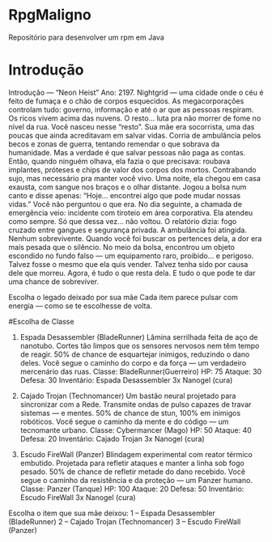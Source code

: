 # RpgMaligno
Repositório para desenvolver um rpm em Java
# Introdução
Introdução — “Neon Heist”
Ano: 2197.
Nightgrid — uma cidade onde o céu é feito de fumaça e o chão de corpos esquecidos.
As megacorporações controlam tudo: governo, informação e até o ar que as pessoas respiram.
Os ricos vivem acima das nuvens. O resto... luta pra não morrer de fome no nível da rua.
Você nasceu nesse “resto”.
Sua mãe era socorrista, uma das poucas que ainda acreditavam em salvar vidas.
Corria de ambulância pelos becos e zonas de guerra, tentando remendar o que sobrava da humanidade.
Mas a verdade é que salvar pessoas não paga as contas.
Então, quando ninguém olhava, ela fazia o que precisava:
roubava implantes, próteses e chips de valor dos corpos dos mortos.
Contrabando sujo, mas necessário pra manter você vivo.
Uma noite, ela chegou em casa exausta, com sangue nos braços e o olhar distante.
Jogou a bolsa num canto e disse apenas:
“Hoje... encontrei algo que pode mudar nossas vidas.”
Você não perguntou o que era.
No dia seguinte, a chamada de emergência veio: incidente com tiroteio em área corporativa.
Ela atendeu como sempre.
Só que dessa vez... não voltou.
O relatório dizia: fogo cruzado entre gangues e segurança privada.
A ambulância foi atingida. Nenhum sobrevivente.
Quando você foi buscar os pertences dela, a dor era mais pesada que o silêncio.
No meio da bolsa, encontrou um objeto escondido no fundo falso —
um equipamento raro, proibido... e perigoso.
Talvez fosse o mesmo que ela quis vender.
Talvez tenha sido por causa dele que morreu.
Agora, é tudo o que resta dela.
E tudo o que pode te dar uma chance de sobreviver.

Escolha o legado deixado por sua mãe
Cada item parece pulsar com energia — como se te escolhesse de volta.

#Escolha de Classe
1. Espada Desassembler (BladeRunner)
Lâmina serrilhada feita de aço de nanotubo.
Cortes tão limpos que os sensores nervosos nem têm tempo de reagir.
50% de chance de esquartejar inimigos, reduzindo o dano deles.
Você segue o caminho do corpo e da força — um verdadeiro mercenário das ruas.
Classe: BladeRunner(Guerreiro)
HP: 75
Ataque: 30
Defesa: 30
Inventário:
Espada Desassembler
3x Nanogel (cura)

2. Cajado Trojan (Technomancer)
Um bastão neural projetado para sincronizar com a Rede.
Transmite ondas de pulso capazes de travar sistemas — e mentes.
50% de chance de stun, 100% em inimigos robóticos.
Você segue o caminho da mente e do código — um tecnomante urbano.
Classe: Cybermancer (Mago)
HP: 50
Ataque: 40
Defesa: 20
Inventário:
Cajado Trojan
3x Nanogel (cura)

3. Escudo FireWall (Panzer)
Blindagem experimental com reator térmico embutido.
Projetada para refletir ataques e manter a linha sob fogo pesado.
50% de chance de refletir metade do dano recebido.
Você segue o caminho da resistência e da proteção — um Panzer humano.
Classe: Panzer (Tanque)
HP: 100
Ataque: 20
Defesa: 50
Inventário:
Escudo FireWall
3x Nanogel (cura)

Escolha o item que sua mãe deixou:
1 – Espada Desassembler (BladeRunner)
2 – Cajado Trojan (Technomancer)
3 – Escudo FireWall (Panzer)


